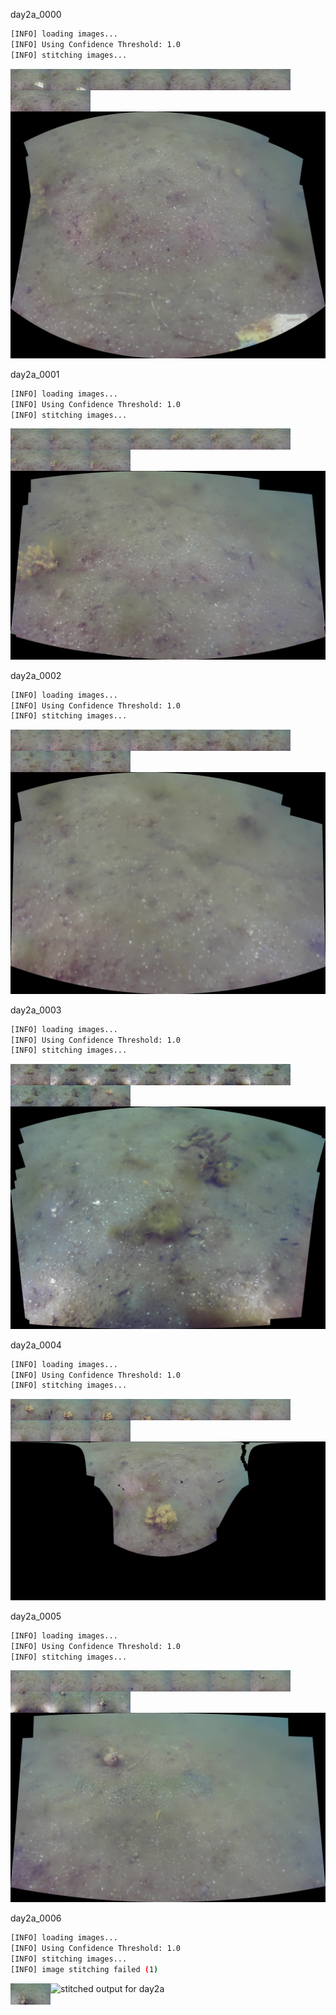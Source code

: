 day2a_0000
```bash
[INFO] loading images...
[INFO] Using Confidence Threshold: 1.0
[INFO] stitching images...
```
<img src='../images/day2a_0000/00001.jpg' width='64px' align='left' />
<img src='../images/day2a_0000/00002.jpg' width='64px' align='left' />
<img src='../images/day2a_0000/00003.jpg' width='64px' align='left' />
<img src='../images/day2a_0000/00004.jpg' width='64px' align='left' />
<img src='../images/day2a_0000/00005.jpg' width='64px' align='left' />
<img src='../images/day2a_0000/00006.jpg' width='64px' align='left' />
<img src='../images/day2a_0000/00007.jpg' width='64px' align='left' />
<img src='../images/day2a_0000/00008.jpg' width='64px' align='left' />
<img src='../images/day2a_0000/00009.jpg' width='64px' align='left' />
<img src='day2a_0000.png' alt='stitched output for day2a' title='stitched' />

day2a_0001
```bash
[INFO] loading images...
[INFO] Using Confidence Threshold: 1.0
[INFO] stitching images...
```
<img src='../images/day2a_0001/00010.jpg' width='64px' align='left' />
<img src='../images/day2a_0001/00011.jpg' width='64px' align='left' />
<img src='../images/day2a_0001/00012.jpg' width='64px' align='left' />
<img src='../images/day2a_0001/00013.jpg' width='64px' align='left' />
<img src='../images/day2a_0001/00014.jpg' width='64px' align='left' />
<img src='../images/day2a_0001/00015.jpg' width='64px' align='left' />
<img src='../images/day2a_0001/00016.jpg' width='64px' align='left' />
<img src='../images/day2a_0001/00017.jpg' width='64px' align='left' />
<img src='../images/day2a_0001/00018.jpg' width='64px' align='left' />
<img src='../images/day2a_0001/00019.jpg' width='64px' align='left' />
<img src='day2a_0001.png' alt='stitched output for day2a' title='stitched' />

day2a_0002
```bash
[INFO] loading images...
[INFO] Using Confidence Threshold: 1.0
[INFO] stitching images...
```
<img src='../images/day2a_0002/00020.jpg' width='64px' align='left' />
<img src='../images/day2a_0002/00021.jpg' width='64px' align='left' />
<img src='../images/day2a_0002/00022.jpg' width='64px' align='left' />
<img src='../images/day2a_0002/00023.jpg' width='64px' align='left' />
<img src='../images/day2a_0002/00024.jpg' width='64px' align='left' />
<img src='../images/day2a_0002/00025.jpg' width='64px' align='left' />
<img src='../images/day2a_0002/00026.jpg' width='64px' align='left' />
<img src='../images/day2a_0002/00027.jpg' width='64px' align='left' />
<img src='../images/day2a_0002/00028.jpg' width='64px' align='left' />
<img src='../images/day2a_0002/00029.jpg' width='64px' align='left' />
<img src='day2a_0002.png' alt='stitched output for day2a' title='stitched' />

day2a_0003
```bash
[INFO] loading images...
[INFO] Using Confidence Threshold: 1.0
[INFO] stitching images...
```
<img src='../images/day2a_0003/00030.jpg' width='64px' align='left' />
<img src='../images/day2a_0003/00031.jpg' width='64px' align='left' />
<img src='../images/day2a_0003/00032.jpg' width='64px' align='left' />
<img src='../images/day2a_0003/00033.jpg' width='64px' align='left' />
<img src='../images/day2a_0003/00034.jpg' width='64px' align='left' />
<img src='../images/day2a_0003/00035.jpg' width='64px' align='left' />
<img src='../images/day2a_0003/00036.jpg' width='64px' align='left' />
<img src='../images/day2a_0003/00037.jpg' width='64px' align='left' />
<img src='../images/day2a_0003/00038.jpg' width='64px' align='left' />
<img src='../images/day2a_0003/00039.jpg' width='64px' align='left' />
<img src='day2a_0003.png' alt='stitched output for day2a' title='stitched' />

day2a_0004
```bash
[INFO] loading images...
[INFO] Using Confidence Threshold: 1.0
[INFO] stitching images...
```
<img src='../images/day2a_0004/00040.jpg' width='64px' align='left' />
<img src='../images/day2a_0004/00041.jpg' width='64px' align='left' />
<img src='../images/day2a_0004/00042.jpg' width='64px' align='left' />
<img src='../images/day2a_0004/00043.jpg' width='64px' align='left' />
<img src='../images/day2a_0004/00044.jpg' width='64px' align='left' />
<img src='../images/day2a_0004/00045.jpg' width='64px' align='left' />
<img src='../images/day2a_0004/00046.jpg' width='64px' align='left' />
<img src='../images/day2a_0004/00047.jpg' width='64px' align='left' />
<img src='../images/day2a_0004/00048.jpg' width='64px' align='left' />
<img src='../images/day2a_0004/00049.jpg' width='64px' align='left' />
<img src='day2a_0004.png' alt='stitched output for day2a' title='stitched' />

day2a_0005
```bash
[INFO] loading images...
[INFO] Using Confidence Threshold: 1.0
[INFO] stitching images...
```
<img src='../images/day2a_0005/00050.jpg' width='64px' align='left' />
<img src='../images/day2a_0005/00051.jpg' width='64px' align='left' />
<img src='../images/day2a_0005/00052.jpg' width='64px' align='left' />
<img src='../images/day2a_0005/00053.jpg' width='64px' align='left' />
<img src='../images/day2a_0005/00054.jpg' width='64px' align='left' />
<img src='../images/day2a_0005/00055.jpg' width='64px' align='left' />
<img src='../images/day2a_0005/00056.jpg' width='64px' align='left' />
<img src='../images/day2a_0005/00057.jpg' width='64px' align='left' />
<img src='../images/day2a_0005/00058.jpg' width='64px' align='left' />
<img src='../images/day2a_0005/00059.jpg' width='64px' align='left' />
<img src='day2a_0005.png' alt='stitched output for day2a' title='stitched' />

day2a_0006
```bash
[INFO] loading images...
[INFO] Using Confidence Threshold: 1.0
[INFO] stitching images...
[INFO] image stitching failed (1)
```
<img src='../images/day2a_0006/00060.jpg' width='64px' align='left' />
<img src='day2a_0006.png' alt='stitched output for day2a' title='stitched' />

